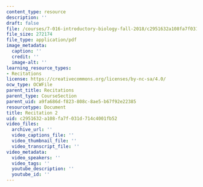 ```yaml
---
content_type: resource
description: ''
draft: false
file: /courses/7-016-introductory-biology-fall-2018/c2951632a108fa7f031d714c4001fb52_MIT7_016F18rec2.pdf
file_size: 272174
file_type: application/pdf
image_metadata:
  caption: ''
  credit: ''
  image-alt: ''
learning_resource_types:
- Recitations
license: https://creativecommons.org/licenses/by-nc-sa/4.0/
ocw_type: OCWFile
parent_title: Recitations
parent_type: CourseSection
parent_uid: a9fa686d-f823-808c-8ae5-b67f92e22385
resourcetype: Document
title: Recitation 2
uid: c2951632-a108-fa7f-031d-714c4001fb52
video_files:
  archive_url: ''
  video_captions_file: ''
  video_thumbnail_file: ''
  video_transcript_file: ''
video_metadata:
  video_speakers: ''
  video_tags: ''
  youtube_description: ''
  youtube_id: ''
---
```


